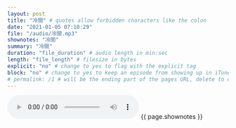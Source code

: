 ```yaml
---
layout: post
title: "冷間" # quotes allow forbidden characters like the colon
date: "2021-01-05 07:10:29"
file: "/audio/冷間.mp3"
shownotes: "冷間"
summary: "冷間"
duration: "file_duration" # audio length in min:sec
length: "file_length" # filesize in bytes
explicit: "no" # change to yes to flag with the explicit tag
block: "no" # change to yes to keep an episode from showing up in iTunes
# permalink: /1 # will be the ending part of the pages URL, delete to default to the title
---
```


<audio controls>
<source src="{{site.url}}{{site.baseurl}}{{ page.file }}" type="audio/x-mp3">
Your browser does not support the audio element.
</audio>
{{ page.shownotes }}

